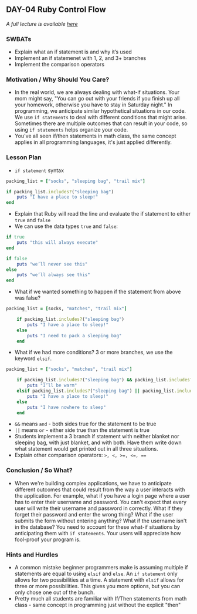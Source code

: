 ## DAY-04 Ruby Control Flow 

_A full lecture is available [here](LECTURE.md)_

### SWBATs
+ Explain what an if statement is and why it’s used
+ Implement an if statemenet with 1, 2, and 3+ branches
+ Implement the comparison operators

### Motivation / Why Should You Care?
+ In the real world, we are always dealing with what-if situations. Your mom might say, "You can go out with your friends if you finish up all your homework, otherwise you have to stay in Saturday night." In programming, we anticipate similar hypothetical situations in our code. We use `if statements` to deal with different conditions that might arise. Sometimes there are multiple outcomes that can result in your code, so using `if statements` helps organize your code.
+ You've all seen if/then statements in math class, the same concept applies in all programming languages, it's just applied differently.

### Lesson Plan
+ `if statement` syntax
```ruby
packing_list = ["socks", "sleeping bag", "trail mix"]

if packing_list.includes?("sleeping bag")
    puts "I have a place to sleep!"
end
```
  + Explain that Ruby will read the line and evaluate the if statement to either `true` and `false`
+ We can use the data types `true` and `false`:
```ruby
if true
    puts "this will always execute"
end
```
```ruby
if false
    puts "we’ll never see this"
else
    puts "we’ll always see this"
end
```
+ What if we wanted something to happen if the statement from above was false? 
```ruby
packing_list = [socks, "matches", "trail mix"]

	if packing_list.includes?("sleeping bag")
		puts "I have a place to sleep!"
	else 
		puts "I need to pack a sleeping bag"
	end
```
+ What if we had more conditions? 3 or more branches, we use the keyword `elsif`.
```ruby
packing_list = ["socks", "matches", "trail mix"]

	if packing_list.includes?("sleeping bag") && packing_list.includes?("blanket")
		puts "I’ll be warm"
	elsif packing_list.includes?("sleeping bag") || packing_list.includes?("blanket")
		puts "I have a place to sleep!"
	else
		puts "I have nowhere to sleep"
	end
```
+ `&&` means `and`  - both sides true for the statement to be true
+ `||` means `or` - either side true than the statement is true
+ Students implement a 3 branch if statement with neither blanket nor sleeping bag, with just blanket, and with both. Have them write down what statement would get printed out in all three situations.
+ Explain other comparison operators: `>, <, >=, <=, ==`

### Conclusion / So What?
+ When we're building complex applications, we have to anticipate different outcomes that could result from the way a user interacts with the application. For example, what if you have a login page where a user has to enter their username and password. You can't expect that every user will write their username and password in correctly. What if they forget their password and enter the wrong thing? What if the user submits the form without entering anything? What if the username isn't in the database? You need to account for these what-if situations by anticipating them with `if statements`. Your users will appreciate how fool-proof your program is. 

### Hints and Hurdles
+ A common mistake beginner programmers make is assuming multiple if statements are equal to using `elsif` and `else`. An `if statement` only allows for two possibilities at a time. A statement with `elsif` allows for three or more possibilities. This gives you more options, but you can only chose one out of the bunch.
+ Pretty much all students are familiar with If/Then statements from math class - same concept in programming just without the explicit "then"